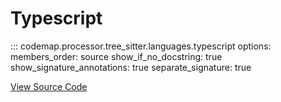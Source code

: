 # Typescript

::: codemap.processor.tree_sitter.languages.typescript
    options:
      members_order: source
      show_if_no_docstring: true
      show_signature_annotations: true
      separate_signature: true

[View Source Code](https://github.com/SarthakMishra/codemap/blob/main/src/codemap/processor/tree_sitter/languages/typescript.py)


